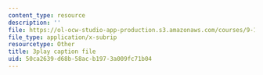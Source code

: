```yaml
---
content_type: resource
description: ''
file: https://ol-ocw-studio-app-production.s3.amazonaws.com/courses/9-14-brain-structure-and-its-origins-spring-2014/50ca2639d68b58acb1973a009fc71b04_555127.vtt
file_type: application/x-subrip
resourcetype: Other
title: 3play caption file
uid: 50ca2639-d68b-58ac-b197-3a009fc71b04
---
```

